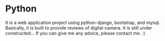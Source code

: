 # Python
It is a web application project using python-django, bootstrap, and mysql.
Basically, it is built to provide reviews of digital camera. 
It is still under constructed...
If you can give me any advice, please contact me. :)
